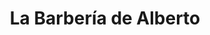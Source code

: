 ---
title: "La Barbería de Alberto"
url: /san-martin-del-tesorillo/la-barberia-de-alberto/
shop: peluquería
---